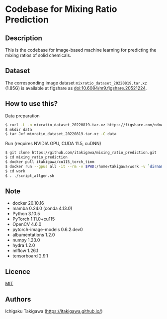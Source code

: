 # Codebase for Mixing Ratio Prediction

## Description

This is the codebase for image-based machine learning for predicting the mixing ratios of solid chemicals.

## Dataset

The corresponding image dataset `mixratio_dataset_20220819.tar.xz` (1.85G) is available at figshare as [doi:10.6084/m9.figshare.20521224](https://doi.org/10.6084/m9.figshare.20521224).

## How to use this?

Data preparation

```bash
$ curl -L -o mixratio_dataset_20220819.tar.xz https://figshare.com/ndownloader/files/36728997
$ mkdir data
$ tar Jxf mixratio_dataset_20220819.tar.xz -C data
```

Run (requires NVIDIA GPU, CUDA 11.5, cuDNN)

```bash
$ git clone https://github.com/itakigawa/mixing_ratio_prediction.git
$ cd mixing_ratio_prediction
$ docker pull itakigawa/cu115_torch_timm
$ docker run --gpus all -it --rm -v $PWD:/home/takigawa/work -v `dirname $(pwd)`/data/input:/home/takigawa/work/input itakigawa/cu115_torch_timm bash
$ cd work
$ . ./script_allgen.sh
```

## Note

- docker 20.10.16
- mamba 0.24.0 (conda 4.13.0)
- Python 3.10.5
- PyTorch 1.11.0+cu115
- OpenCV 4.6.0
- pytorch-image-models 0.6.2.dev0
- albumentations 1.2.0
- numpy 1.23.0
- hydra 1.2.0
- mlflow 1.26.1
- tensorboard 2.9.1

## Licence

[MIT](https://github.com/tcnksm/tool/blob/master/LICENCE)

## Authors

Ichigaku Takigawa (https://itakigawa.github.io/)

